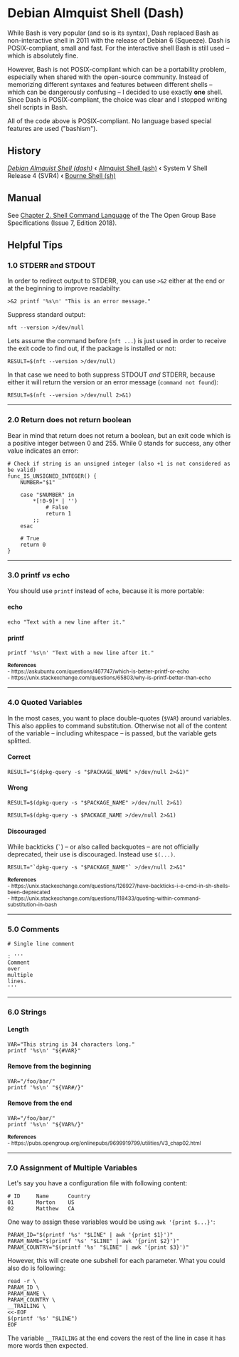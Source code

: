 # Debian Almquist Shell (Dash)

While Bash is very popular (and so is its syntax), Dash replaced Bash as non-interactive shell in 2011 with the release of Debian 6 (Squeeze). Dash is POSIX-compliant, small and fast. For the interactive shell Bash is still used – which is absolutely fine.

However, Bash is not POSIX-compliant which can be a portability problem, especially when shared with the open-source community. Instead of memorizing different syntaxes and features between different shells – which can be dangerously confusing – I decided to use exactly **one** shell. Since Dash is POSIX-compliant, the choice was clear and I stopped writing shell scripts in Bash.

All of the code above is POSIX-compliant. No language based special features are used ("bashism").

## History

[*Debian Almquist Shell (dash)*](https://en.wikipedia.org/wiki/Almquist_shell#Adoption_in_Debian_and_Ubuntu) **‹** [Almquist Shell (ash)](https://en.wikipedia.org/wiki/Almquist_shell) **‹** System V Shell Release 4 (SVR4) **‹** [Bourne Shell (sh)](https://en.wikipedia.org/wiki/Bourne_shell)

## Manual

See [Chapter 2. Shell Command Language](https://pubs.opengroup.org/onlinepubs/9699919799/utilities/V3_chap02.html#tag_18) of the The Open Group Base Specifications (Issue 7, Edition 2018).

## Helpful Tips
### 1.0 STDERR and STDOUT

In order to redirect output to STDERR, you can use `>&2` either at the end or at the beginning to improve readabilty:

```shell
>&2 printf '%s\n' "This is an error message."
```

Suppress standard output:

```shell
nft --version >/dev/null
```

Lets assume the command before (`nft ...`) is just used in order to receive the exit code to find out, if the package is installed or not:

```shell
RESULT=$(nft --version >/dev/null)
```

In that case we need to both suppress STDOUT *and* STDERR, because either it will return the version or an error message (`command not found`):

```shell
RESULT=$(nft --version >/dev/null 2>&1)
```

---

### 2.0 Return does not return boolean

Bear in mind that return does not return a boolean, but an exit code which is a positive integer between 0 and 255. While 0 stands for success, any other value indicates an error:

```shell
# Check if string is an unsigned integer (also +1 is not considered as be valid)
func_IS_UNSIGNED_INTEGER() {
	NUMBER="$1"
	
	case "$NUMBER" in
		*[!0-9]* | '')
			# False
			return 1
		;;
	esac
	
	# True
	return 0
}
```

---

### 3.0 printf *vs* echo

You should use `printf` instead of `echo`, because it is more portable:

#### echo

```shell
echo "Text with a new line after it."
```

#### printf

```shell
printf '%s\n' "Text with a new line after it."
```

<sub>
<b>References</b>
<br>- https://askubuntu.com/questions/467747/which-is-better-printf-or-echo
<br>- https://unix.stackexchange.com/questions/65803/why-is-printf-better-than-echo
</sub>

---

### 4.0 Quoted Variables

In the most cases, you want to place double-quotes (`$VAR`) around variables. This also applies to command substitution. Otherwise not all of the content of the variable – including whitespace – is passed, but the variable gets splitted.

#### Correct

```shell
RESULT="$(dpkg-query -s "$PACKAGE_NAME" >/dev/null 2>&1)"
```

#### Wrong

```shell
RESULT=$(dpkg-query -s "$PACKAGE_NAME" >/dev/null 2>&1)
```

```shell
RESULT=$(dpkg-query -s $PACKAGE_NAME >/dev/null 2>&1)
```

#### Discouraged

While backticks (`` ` ``) – or also called backquotes – are not officially deprecated, their use is discouraged. Instead use `$(...)`.
```shell
RESULT="`dpkg-query -s "$PACKAGE_NAME"` >/dev/null 2>&1"
```

<sub>
<b>References</b>
<br>- https://unix.stackexchange.com/questions/126927/have-backticks-i-e-cmd-in-sh-shells-been-deprecated
<br>- https://unix.stackexchange.com/questions/118433/quoting-within-command-substitution-in-bash
</sub>

---

### 5.0 Comments

```shell
# Single line comment
```

```shell
: '''
Comment
over
multiple
lines.
'''
```

---

### 6.0 Strings

#### Length
```shell
VAR="This string is 34 characters long."
printf '%s\n' "${#VAR}"
```

#### Remove from the beginning
```shell
VAR="/foo/bar/"
printf '%s\n' "${VAR#/}"
```

#### Remove from the end
```shell
VAR="/foo/bar/"
printf '%s\n' "${VAR%/}"
```

<sub>
<b>References</b>
<br>- https://pubs.opengroup.org/onlinepubs/9699919799/utilities/V3_chap02.html
</sub>

---

### 7.0 Assignment of Multiple Variables

Let's say you have a configuration file with following content:

```shell
# ID     Name      Country
01       Morton    US
02       Matthew   CA
```

One way to assign these variables would be using `awk '{print $...}'`:

```shell
PARAM_ID="$(printf '%s' "$LINE" | awk '{print $1}')"
PARAM_NAME="$(printf '%s' "$LINE" | awk '{print $2}')"
PARAM_COUNTRY="$(printf '%s' "$LINE" | awk '{print $3}')"
```

However, this will create one subshell for each parameter. What you could also do is following:

```shell
read -r \
PARAM_ID \
PARAM_NAME \
PARAM_COUNTRY \
__TRAILING \
<<-EOF
$(printf '%s' "$LINE")
EOF
```

The variable `__TRAILING` at the end covers the rest of the line in case it has more words then expected.
